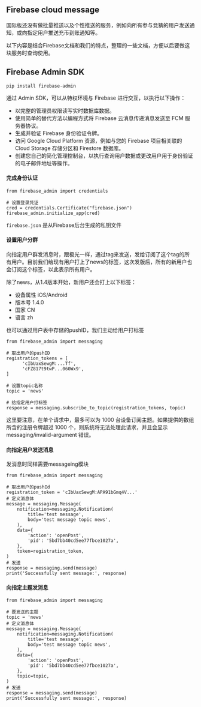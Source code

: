 ## Firebase cloud message

国际版还没有做批量推送以及个性推送的服务，例如向所有参与竞猜的用户发送通知，或向指定用户推送充币到账通知等。

以下内容是结合Firebase文档和我们的特点，整理的一些文档，方便以后要做这块服务时查询使用。


## Firebase Admin SDK

```
pip install firebase-admin
```

通过 Admin SDK，可以从特权环境与 Firebase 进行交互，以执行以下操作：

* 以完整的管理员权限读写实时数据库数据。
* 使用简单的替代方法以编程方式将 Firebase 云消息传递消息发送至 FCM 服务器协议。
* 生成并验证 Firebase 身份验证令牌。
* 访问 Google Cloud Platform 资源，例如与您的 Firebase 项目相关联的 Cloud Storage 存储分区和 Firestore 数据库。
* 创建您自己的简化管理控制台，以执行查询用户数据或更改用户用于身份验证的电子邮件地址等操作。


#### 完成身份认证

```
from firebase_admin import credentials

# 设置登录凭证
cred = credentials.Certificate("firebase.json")
firebase_admin.initialize_app(cred)

```


```firebase.json``` 是从Firebase后台生成的私钥文件


#### 设置用户分群

向指定用户群发消息时，跟极光一样，通过tag来发送，发给订阅了这个tag的所有用户。目前我们给现有用户打上了news的标签，这次发版后，所有的新用户也会订阅这个标签，以此表示所有用户。

除了news，从1.4版本开始，新用户还会打上以下标签：

* 设备属性  iOS/Android
* 版本号    1.4.0
* 国家     CN
* 语言     zh

也可以通过用户表中存储的pushID，我们主动给用户打标签

```
from firebase_admin import messaging

# 取出用户的pushID
registration_tokens = [
      'cIbUaxSewgM:...Tf',
      'cFZ817t9twP...060Wx9',
]

# 设置topic名称
topic = 'news'

# 给指定用户打标签
response = messaging.subscribe_to_topic(registration_tokens, topic)

```

这里要注意，在单个请求中，最多可以为 1000 台设备订阅主题。如果提供的数组所含的注册令牌超过 1000 个，则系统将无法处理此请求，并且会显示 messaging/invalid-argument 错误。





#### 向指定用户发送消息

发消息时同样需要messageing模块

```
from firebase_admin import messaging

# 取出用户的pushId
registration_token = 'cIbUaxSewgM:APA91bGmq4V...'
# 定义消息体
message = messaging.Message(
    notification=messaging.Notification(
        title='test message',
        body='test message topic news',
    ),
    data={
        'action': 'openPost',
        'pid': '5bd7bb40cd5ee77fbce1027a',
    },
    token=registration_token,
)
# 发送
response = messaging.send(message)
print('Successfully sent message:', response)

```

#### 向指定主题发消息

```
from firebase_admin import messaging

# 要发送的主题
topic = 'news'
# 定义消息体
message = messaging.Message(
    notification=messaging.Notification(
        title='test message',
        body='test message topic news',
    ),
    data={
        'action': 'openPost',
        'pid': '5bd7bb40cd5ee77fbce1027a',
    },
    topic=topic,
)
# 发送
response = messaging.send(message)
print('Successfully sent message:', response)

```



